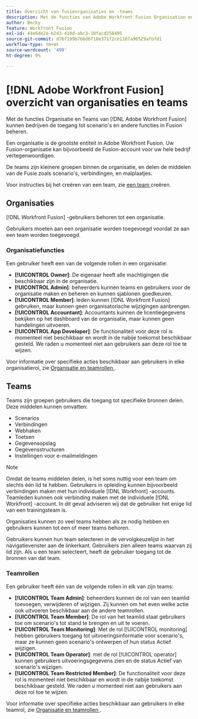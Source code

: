 ```yaml
---
title: Overzicht van fusieorganisaties en -teams
description: Met de functies van Adobe Workfront Fusion Organisation en Teams kunnen ondernemingen de toegang tot scenario's en andere functies in Fusion controleren.
author: Becky
feature: Workfront Fusion
exl-id: 44e6de2a-b2d3-410d-abc3-10facd258495
source-git-commit: d76f199b766d6f18e371f2ce1107a96529afbfd1
workflow-type: tm+mt
source-wordcount: '499'
ht-degree: 0%

---
```


# [!DNL Adobe Workfront Fusion] overzicht van organisaties en teams

Met de functies Organisatie en Teams van [!DNL Adobe Workfront Fusion] kunnen bedrijven de toegang tot scenario&#39;s en andere functies in Fusion beheren.

Een organisatie is de grootste entiteit in Adobe Workfront Fusion. Uw Fusion-organisatie kan bijvoorbeeld de Fusion-account voor uw hele bedrijf vertegenwoordigen.

De teams zijn kleinere groepen binnen de organisatie, en delen de middelen van de Fusie zoals scenario&#39;s, verbindingen, en malplaatjes.

Voor instructies bij het creëren van een team, zie [ een team ](/help/workfront-fusion/set-up-and-manage-workfront-fusion/set-up-and-manage-orgs-and-teams/set-up-orgs-teams-and-users/create-a-team.md) creëren.

## Organisaties

[!DNL Workfront Fusion] -gebruikers behoren tot een organisatie.

Gebruikers moeten aan een organisatie worden toegevoegd voordat ze aan een team worden toegevoegd.

### Organisatiefuncties

Een gebruiker heeft een van de volgende rollen in een organisatie:

* **[!UICONTROL Owner]**: De eigenaar heeft alle machtigingen die beschikbaar zijn in de organisatie.
* **[!UICONTROL Admin]**: beheerders kunnen teams en gebruikers voor de organisatie maken en beheren en kunnen sjablonen goedkeuren.
* **[!UICONTROL Member]**: leden kunnen [!DNL Workfront Fusion] gebruiken, maar kunnen geen organisatorische wijzigingen aanbrengen.
* **[!UICONTROL Accountant]**: Accountants kunnen de licentiegegevens bekijken op het dashboard van de organisatie, maar kunnen geen handelingen uitvoeren.
* **[!UICONTROL App Developer]**: De functionaliteit voor deze rol is momenteel niet beschikbaar en wordt in de nabije toekomst beschikbaar gesteld. We raden u momenteel niet aan gebruikers aan deze rol toe te wijzen.

Voor informatie over specifieke acties beschikbaar aan gebruikers in elke organisatierol, zie [ Organisatie en teamrollen ](/help/workfront-fusion/references/licenses-and-roles/organization-roles.md).

## Teams

Teams zijn groepen gebruikers die toegang tot specifieke bronnen delen. Deze middelen kunnen omvatten:

* Scenarios
* Verbindingen
* Webhaken
* Toetsen
* Gegevensopslag
* Gegevensstructuren
* Instellingen voor e-mailmeldingen

>[!NOTE]
>
>Omdat de teams middelen delen, is het soms nuttig voor een team om slechts één lid te hebben. Gebruikers in opleiding kunnen bijvoorbeeld verbindingen maken met hun individuele [!DNL Workfront] -accounts. Teamleden kunnen ook verbinding maken met de individuele [!DNL Workfront] -account. In dit geval adviseren wij dat de gebruiker het enige lid van een trainingsteam is.

Organisaties kunnen zo veel teams hebben als ze nodig hebben en gebruikers kunnen tot een of meer teams behoren.

Gebruikers kunnen hun team selecteren in de vervolgkeuzelijst in het navigatievenster aan de linkerkant. Gebruikers zien alleen teams waarvan zij lid zijn. Als u een team selecteert, heeft de gebruiker toegang tot de bronnen van dat team.

### Teamrollen

Een gebruiker heeft één van de volgende rollen in elk van zijn teams:

* **[!UICONTROL Team Admin]**: beheerders kunnen de rol van een teamlid toevoegen, verwijderen of wijzigen. Zij kunnen om het even welke actie ook uitvoeren beschikbaar aan de andere teamrollen.
* **[!UICONTROL Team Member]**: De rol van het teamlid staat gebruikers toe om scenario&#39;s tot stand te brengen en uit te voeren.
* **[!UICONTROL Team Monitoring]**: Met de rol [!UICONTROL monitoring] hebben gebruikers toegang tot uitvoeringsinformatie voor scenario&#39;s, maar ze kunnen geen scenario&#39;s ontwerpen of hun status Actief wijzigen.
* **[!UICONTROL Team Operator]**: met de rol [!UICONTROL operator] kunnen gebruikers uitvoeringsgegevens zien en de status Actief van scenario&#39;s wijzigen.
* **[!UICONTROL Team Restricted Member]**: De functionaliteit voor deze rol is momenteel niet beschikbaar en wordt in de nabije toekomst beschikbaar gesteld. We raden u momenteel niet aan gebruikers aan deze rol toe te wijzen.

Voor informatie over specifieke acties beschikbaar aan gebruikers in elke teamrol, zie [ Organisatie en teamrollen ](/help/workfront-fusion/references/licenses-and-roles/organization-roles.md).
